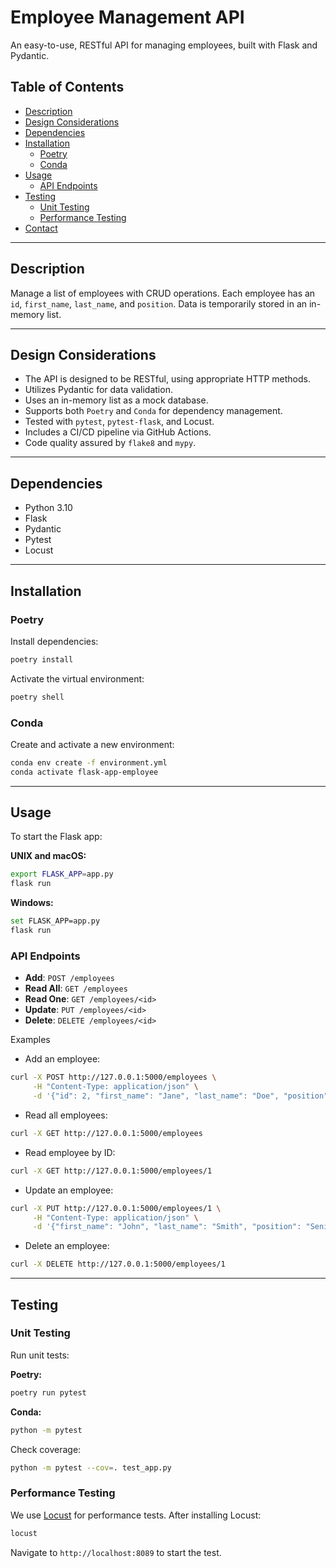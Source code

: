 # Employee Management API

An easy-to-use, RESTful API for managing employees, built with Flask and Pydantic.

## Table of Contents

- [Description](#description)
- [Design Considerations](#design-considerations)
- [Dependencies](#dependencies)
- [Installation](#installation)
  - [Poetry](#poetry)
  - [Conda](#conda)
- [Usage](#usage)
  - [API Endpoints](#api-endpoints)
- [Testing](#testing)
  - [Unit Testing](#unit-testing)
  - [Performance Testing](#performance-testing)
- [Contact](#contact)

---

## Description

Manage a list of employees with CRUD operations. Each employee has an `id`, `first_name`, `last_name`, and `position`. Data is temporarily stored in an in-memory list.

---

## Design Considerations

- The API is designed to be RESTful, using appropriate HTTP methods.
- Utilizes Pydantic for data validation.
- Uses an in-memory list as a mock database.
- Supports both ```Poetry``` and ```Conda``` for dependency management.
- Tested with ```pytest```, ```pytest-flask```, and Locust.
- Includes a CI/CD pipeline via GitHub Actions.
- Code quality assured by ```flake8``` and ```mypy```.

---

## Dependencies

- Python 3.10
- Flask
- Pydantic
- Pytest
- Locust

---

## Installation

### Poetry

Install dependencies:

```bash
poetry install
```

Activate the virtual environment:

```bash
poetry shell
```

### Conda

Create and activate a new environment:

```bash
conda env create -f environment.yml
conda activate flask-app-employee
```

---

## Usage

To start the Flask app:

**UNIX and macOS:**

```bash
export FLASK_APP=app.py
flask run
```

**Windows:**

```bash
set FLASK_APP=app.py
flask run
```

### API Endpoints

- **Add**: `POST /employees`
- **Read All**: `GET /employees`
- **Read One**: `GET /employees/<id>`
- **Update**: `PUT /employees/<id>`
- **Delete**: `DELETE /employees/<id>`

Examples

- Add an employee:

```bash
curl -X POST http://127.0.0.1:5000/employees \
     -H "Content-Type: application/json" \
     -d '{"id": 2, "first_name": "Jane", "last_name": "Doe", "position": "Manager"}'

```

- Read all employees:

```bash
curl -X GET http://127.0.0.1:5000/employees
```

- Read employee by ID:

```bash
curl -X GET http://127.0.0.1:5000/employees/1
```


- Update an employee:

```bash
curl -X PUT http://127.0.0.1:5000/employees/1 \
     -H "Content-Type: application/json" \
     -d '{"first_name": "John", "last_name": "Smith", "position": "Senior Engineer"}'
```

- Delete an employee:

```bash
curl -X DELETE http://127.0.0.1:5000/employees/1

```

---

## Testing

### Unit Testing

Run unit tests:

**Poetry:**

```bash
poetry run pytest
```

**Conda:**

```bash
python -m pytest
```

Check coverage:

```bash
python -m pytest --cov=. test_app.py
```

### Performance Testing

We use [Locust](https://locust.io/) for performance tests. After installing Locust:

```bash
locust
```

Navigate to `http://localhost:8089` to start the test.